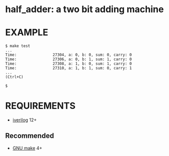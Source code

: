 # half_adder: a two bit adding machine

# EXAMPLE

```console
$ make test
...
Time:                27304, a: 0, b: 0, sum: 0, carry: 0
Time:                27306, a: 0, b: 1, sum: 1, carry: 0
Time:                27308, a: 1, b: 0, sum: 1, carry: 0
Time:                27310, a: 1, b: 1, sum: 0, carry: 1
...
(Ctrl+C)

$
```

# REQUIREMENTS

* [iverilog](http://iverilog.icarus.com/) 12+

## Recommended

* [GNU make](https://www.gnu.org/software/make/) 4+
